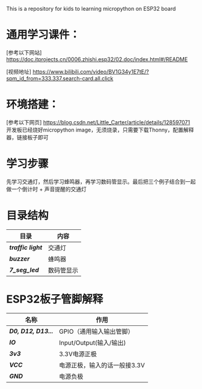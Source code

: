 This is a repository for kids to learning micropython on ESP32 board
# 通用学习课件：
[参考以下网站] https://doc.itprojects.cn/0006.zhishi.esp32/02.doc/index.html#/README

[视频地址] https://www.bilibili.com/video/BV1G34y1E7tE/?spm_id_from=333.337.search-card.all.click
# 环境搭建：
[参考以下网页] https://blog.csdn.net/Little_Carter/article/details/128597071
开发板已经烧好micropython image，无须烧录，只需要下载Thonny，配置解释器，链接板子即可
# 学习步骤
先学习交通灯，然后学习蜂鸣器，再学习数码管显示。最后把三个例子结合到一起做一个倒计时 + 声音提醒的交通灯
# 目录结构
|目录|内容|
|---|---|
|***traffic light***|交通灯|
|***buzzer***| 蜂鸣器 |
|***7_seg_led***| 数码管显示 |

# ESP32板子管脚解释
|名称|作用|
|---|---|
|***D0, D12, D13...***|GPIO（通用输入输出管脚）|
|***IO*** |Input/Output(输入/输出)|
|***3v3***|3.3V电源正极|
|***VCC*** |电源正极，输入的话一般接3.3V|
|***GND*** |电源负极|


